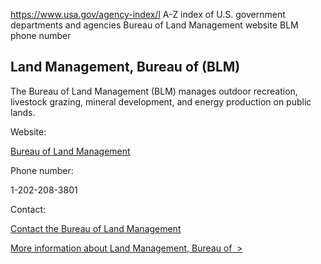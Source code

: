 

https://www.usa.gov/agency-index/l
A-Z index of U.S. government departments and agencies
Bureau of Land Management website
BLM phone number

## Land Management, Bureau of (BLM)
The Bureau of Land Management (BLM) manages outdoor recreation, livestock grazing, mineral development, and energy production on public lands.

Website:

[Bureau of Land Management](https://www.blm.gov/)

Phone number:

1-202-208-3801

Contact:

[Contact the Bureau of Land Management](https://www.blm.gov/office/national-office)

[More information about Land Management, Bureau of  >](https://www.usa.gov/agencies/bureau-of-land-management)
